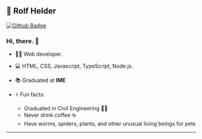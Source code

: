 <!--### Hi there 👋


**rolfhelder/rolfhelder** is a ✨ _special_ ✨ repository because its `README.md` (this file) appears on your GitHub profile.

Here are some ideas to get you started:

- 🔭 I’m currently working on ...
- 🌱 I’m currently learning ...
- 👯 I’m looking to collaborate on ...
- 🤔 I’m looking for help with ...
- 💬 Ask me about ...
- 📫 How to reach me: ...
- 😄 Pronouns: ...
- ⚡ Fun fact: ...
-->

## 🏀 Rolf Helder

[![Github Badge](https://img.shields.io/badge/-Github-000?style=flat-square&logo=Github&logoColor=white&link=https://github.com/rolfhelder)](https://github.com/rolfhelder)
<!--[![Linkedin Badge](https://img.shields.io/badge/-LinkedIn-blue?style=flat-square&logo=Linkedin&logoColor=white&link=https://www.linkedin.com/in/romulo-braga/)](https://www.linkedin.com/in/romulo-braga/)
[![Gmail Badge](https://img.shields.io/badge/-Gmail-c14438?style=flat-square&logo=Gmail&logoColor=white&link=mailto:romulo.braga.92@gmail.com)](mailto:romulo.braga.92@gmail.com)
[![Whatsapp Badge](https://img.shields.io/badge/-Whatsapp-4CA143?style=flat-square&labelColor=4CA143&logo=whatsapp&logoColor=white&link=https://api.whatsapp.com/send?phone=5521983098125&text=Hi!)](https://api.whatsapp.com/send?phone=5521983098125&text=Hi!)-->


### Hi, there. 👋

- :man_technologist: Web developer. 
- 💻 HTML, CSS, Javascript, TypeScript, Node.js.
- :books: Graduated at **IME**  

- ⚡ Fun facts: 
  - Graduated in Civil Engineering 👷‍♂️
  - Never drink coffee ☕
  - Have worms, spiders, plants, and other unusual living beings for pets 

---
